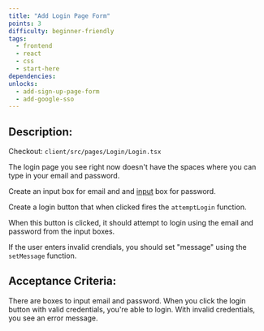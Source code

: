 ```yaml
---
title: "Add Login Page Form"
points: 3
difficulty: beginner-friendly
tags:
  - frontend
  - react
  - css
  - start-here
dependencies:
unlocks:
  - add-sign-up-page-form
  - add-google-sso
---
```


## Description:

Checkout: `client/src/pages/Login/Login.tsx`

The login page you see right now doesn't have the spaces where you can type in your email and password.

Create an input box for email and and [input](https://www.w3schools.com/tags/tag_input.asp) box for password.

Create a login button that when clicked fires the `attemptLogin` function.

When this button is clicked, it should attempt to login using the email and password from the input boxes.

If the user enters invalid crendials, you should set "message" using the `setMessage` function.

## Acceptance Criteria:

There are boxes to input email and password. When you click the login button with valid credentials, you're able to login. With invalid credentials, you see an error message.
